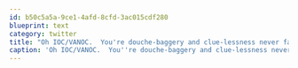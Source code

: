 ```yaml
---
id: b50c5a5a-9ce1-4afd-8cfd-3ac015cdf280
blueprint: text
category: twitter
title: "Oh IOC/VANOC.  You're douche-baggery and clue-lessness never fails to impress me: http://bit.ly/8ZSKpn #olympics #fail"
caption: 'Oh IOC/VANOC.  You''re douche-baggery and clue-lessness never fails to impress me: http://bit.ly/8ZSKpn <span class="hashtag hashtag_local">#<a href="http://tweettemp.darylchymko.ca/?tag=olympics">olympics</a> <span class="hashtag hashtag_local">#<a href="http://tweettemp.darylchymko.ca/?tag=fail">fail</a>'
---
```

